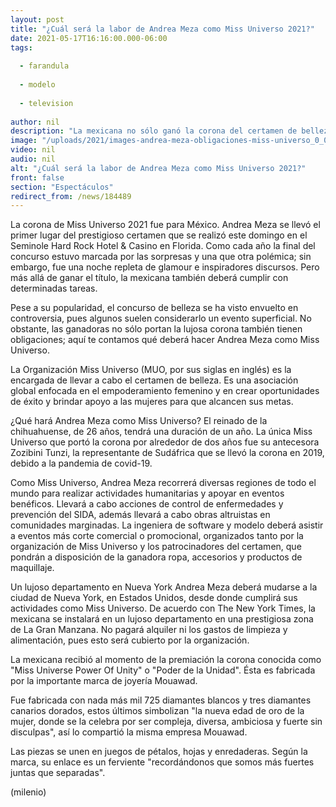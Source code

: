 ```yaml
---
layout: post
title: "¿Cuál será la labor de Andrea Meza como Miss Universo 2021?"
date: 2021-05-17T16:16:00.000-06:00
tags:
  
  - farandula
  
  - modelo
  
  - television
  
author: nil
description: "La mexicana no sólo ganó la corona del certamen de belleza, también deberá cumplir con determinadas obligaciones como Miss Universo. "
image: "/uploads/2021/images-andrea-meza-obligaciones-miss-universo_0_0_1200_747.jpg"
video: nil
audio: nil
alt: "¿Cuál será la labor de Andrea Meza como Miss Universo 2021?"
front: false
section: "Espectáculos"
redirect_from: /news/184489
---
```


La corona de Miss Universo 2021 fue para México. Andrea Meza se llevó el primer lugar del prestigioso certamen que se realizó este domingo en el Seminole Hard Rock Hotel & Casino en Florida. Como cada año la final del concurso estuvo marcada por las sorpresas y una que otra polémica; sin embargo, fue una noche repleta de glamour e inspiradores discursos. Pero más allá de ganar el título, la mexicana también deberá cumplir con determinadas tareas.  

Pese a su popularidad, el concurso de belleza se ha visto envuelto en controversia, pues algunos suelen considerarlo un evento superficial. No obstante, las ganadoras no sólo portan la lujosa corona también tienen obligaciones; aquí te contamos qué deberá hacer Andrea Meza como Miss Universo.  

​La Organización Miss Universo (MUO, por sus siglas en inglés) es la encargada de llevar a cabo el certamen de belleza. Es una asociación global enfocada en el empoderamiento femenino y en crear oportunidades de éxito y brindar apoyo a las mujeres para que alcancen sus metas.  

¿Qué hará Andrea Meza como Miss Universo? 
El reinado de la chihuahuense, de 26 años, tendrá una duración de un año. La única Miss Universo que portó la corona por alrededor de dos años fue su antecesora Zozibini Tunzi, la representante de Sudáfrica que se llevó la corona en 2019, debido a la pandemia de covid-19.   

Como Miss Universo, Andrea Meza recorrerá diversas regiones de todo el mundo para realizar actividades humanitarias y apoyar en eventos benéficos. Llevará a cabo acciones de control de enfermedades y prevención del SIDA, además llevará a cabo obras altruistas en comunidades marginadas.  La ingeniera de software y modelo deberá asistir a eventos más corte comercial o promocional, organizados tanto por la organización de Miss Universo y los patrocinadores del certamen, que pondrán a disposición de la ganadora ropa, accesorios y productos de maquillaje.  

Un lujoso departamento en Nueva York Andrea Meza deberá mudarse a la ciudad de Nueva York, en Estados Unidos, desde donde cumplirá sus actividades como Miss Universo. De acuerdo con The New York Times, la mexicana se instalará en un lujoso departamento en una prestigiosa zona de La Gran Manzana. No pagará alquiler ni los gastos de limpieza y alimentación, pues esto será cubierto por la organización.  

La mexicana recibió al momento de la premiación la corona conocida como "Miss Universe Power Of Unity" o "Poder de la Unidad". Ésta es fabricada por la importante marca de joyería Mouawad. 

Fue fabricada con nada más mil 725 diamantes blancos y tres diamantes canarios dorados, estos últimos simbolizan "la nueva edad de oro de la mujer, donde se la celebra por ser compleja, diversa, ambiciosa y fuerte sin disculpas", así lo compartió la misma empresa Mouawad.  

Las piezas se unen en juegos de pétalos, hojas y enredaderas. Según la marca, su enlace es un ferviente "recordándonos que somos más fuertes juntas que separadas".  

(milenio)